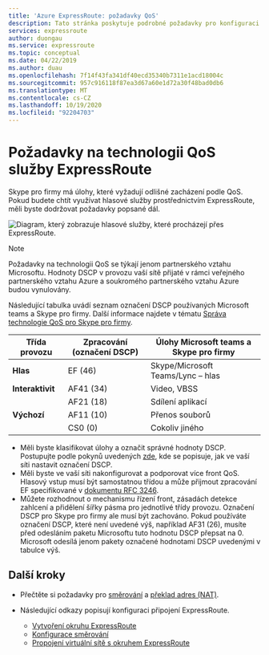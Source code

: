 ```yaml
---
title: 'Azure ExpressRoute: požadavky QoS'
description: Tato stránka poskytuje podrobné požadavky pro konfiguraci a správu technologie QoS. Projednávají se Skype pro firmy/hlasové služby.
services: expressroute
author: duongau
ms.service: expressroute
ms.topic: conceptual
ms.date: 04/22/2019
ms.author: duau
ms.openlocfilehash: 7f14f43fa341df40ecd35340b7311e1acd18004c
ms.sourcegitcommit: 957c916118f87ea3d67a60e1d72a30f48bad0db6
ms.translationtype: MT
ms.contentlocale: cs-CZ
ms.lasthandoff: 10/19/2020
ms.locfileid: "92204703"
---
```

# <a name="expressroute-qos-requirements"></a>Požadavky na technologii QoS služby ExpressRoute
Skype pro firmy má úlohy, které vyžadují odlišné zacházení podle QoS. Pokud budete chtít využívat hlasové služby prostřednictvím ExpressRoute, měli byste dodržovat požadavky popsané dál.

![Diagram, který zobrazuje hlasové služby, které procházejí přes ExpressRoute.](./media/expressroute-qos/expressroute-qos.png)

> [!NOTE]
> Požadavky na technologii QoS se týkají jenom partnerského vztahu Microsoftu. Hodnoty DSCP v provozu vaší sítě přijaté v rámci veřejného partnerského vztahu Azure a soukromého partnerského vztahu Azure budou vynulovány. 
> 
> 

Následující tabulka uvádí seznam označení DSCP používaných Microsoft teams a Skype pro firmy. Další informace najdete v tématu [Správa technologie QoS pro Skype pro firmy](/SkypeForBusiness/manage/network-management/qos/managing-quality-of-service-QoS).

| **Třída provozu** | **Zpracování (označení DSCP)** | **Úlohy Microsoft teams a Skype pro firmy** |
| --- | --- | --- |
| **Hlas** |EF (46) |Skype/Microsoft Teams/Lync – hlas |
| **Interaktivit** |AF41 (34) |Video, VBSS |
| |AF21 (18) |Sdílení aplikací | 
| **Výchozí** |AF11 (10) |Přenos souborů |
| |CS0 (0) |Cokoliv jiného |

* Měli byste klasifikovat úlohy a označit správné hodnoty DSCP. Postupujte podle pokynů uvedených [zde](/SkypeForBusiness/manage/network-management/qos/configuring-port-ranges-for-your-skype-clients#configure-quality-of-service-policies-for-clients-running-on-windows-10), kde se popisuje, jak ve vaší síti nastavit označení DSCP.
* Měli byste ve vaší síti nakonfigurovat a podporovat více front QoS. Hlasový vstup musí být samostatnou třídou a může přijmout zpracování EF specifikované v [dokumentu RFC 3246](https://www.ietf.org/rfc/rfc3246.txt). 
* Můžete rozhodnout o mechanismu řízení front, zásadách detekce zahlcení a přidělení šířky pásma pro jednotlivé třídy provozu. Označení DSCP pro Skype pro firmy ale musí být zachováno. Pokud používáte označení DSCP, které není uvedené výš, například AF31 (26), musíte před odesláním paketu Microsoftu tuto hodnotu DSCP přepsat na 0. Microsoft odesílá jenom pakety označené hodnotami DSCP uvedenými v tabulce výš. 

## <a name="next-steps"></a>Další kroky
* Přečtěte si požadavky pro [směrování](expressroute-routing.md) a [překlad adres (NAT)](expressroute-nat.md).
* Následující odkazy popisují konfiguraci připojení ExpressRoute.
  
  * [Vytvoření okruhu ExpressRoute](expressroute-howto-circuit-classic.md)
  * [Konfigurace směrování](expressroute-howto-routing-classic.md)
  * [Propojení virtuální sítě s okruhem ExpressRoute](expressroute-howto-linkvnet-classic.md)